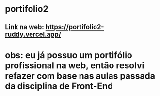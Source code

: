 # portifolio2
## Link na web: https://portifolio2-ruddy.vercel.app/
# obs: eu já possuo um portifólio profissional na web, então resolvi refazer com base nas aulas passada da disciplina de Front-End
